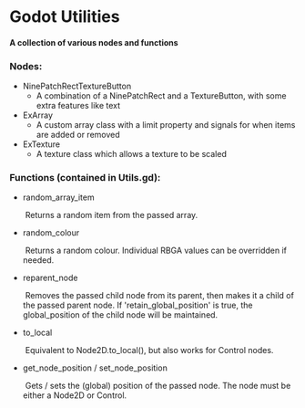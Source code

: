 # **Godot Utilities**

#### A collection of various nodes and functions



### Nodes:

- NinePatchRectTextureButton
  - A combination of a NinePatchRect and a TextureButton, with some extra features like text
- ExArray
  - A custom array class with a limit property and signals for when items are added or removed
- ExTexture
  - A texture class which allows a texture to be scaled



### Functions (contained in Utils.gd):

- random_array_item

  ​	Returns a random item from the passed array.

- random_colour

  ​	Returns a random colour. Individual RBGA values can be overridden if needed.

- reparent_node

  ​	Removes the passed child node from its parent, then makes it a child of the passed parent node. If 'retain_global_position' is true, the global_position of the child node will be maintained.

- to_local

  ​	Equivalent to Node2D.to_local(), but also works for Control nodes.

- get_node_position / set_node_position

  ​	Gets / sets the (global) position of the passed node. The node must be either a Node2D or Control.

  
